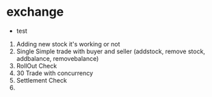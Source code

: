 # exchange


- test
1. Adding new stock it's working or not
2. Single Simple trade with buyer and seller (addstock, remove stock, addbalance, removebalance)
3. RollOut Check
4. 30 Trade with concurrency
5. Settlement Check
6. 
